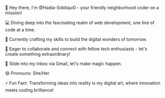 🚀 Hey there, I'm @Hadia-Siddiqui0 - your friendly neighborhood coder on a mission!

💻 Diving deep into the fascinating realm of web development, one line of code at a time.

🌱 Currently crafting my skills to build the digital wonders of tomorrow.

💞️ Eager to collaborate and connect with fellow tech enthusiasts - let's create something extraordinary!

📧 Slide into my inbox via Gmail, let's make magic happen.

😄 Pronouns: She/Her

⚡ Fun Fact: Transforming ideas into reality is my digital art, where innovation meets coding brilliance!

<!---
Hadia-Siddiqui0/Hadia-Siddiqui0 is a ✨ special ✨ repository because its `README.md` (this file) appears on your GitHub profile.
You can click the Preview link to take a look at your changes.
--->
